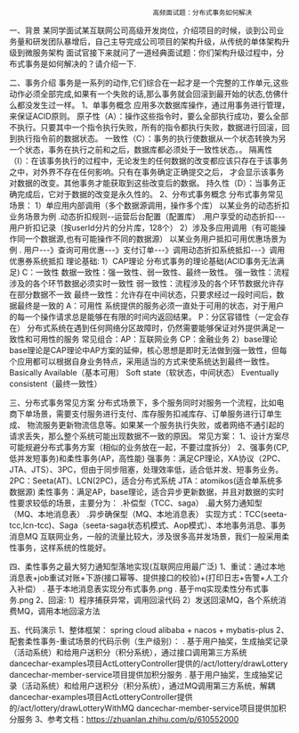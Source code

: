                                         高频面试题：分布式事务如何解决
一、背景
某同学面试某互联网公司高级开发岗位，介绍项目的时候，谈到公司业务量和研发团队暴增后，自己主导完成公司项目的架构升级，从传统的单体架构升级到微服务架构
面试官接下来就问了一道经典面试题：你们架构升级过程中，分布式事务是如何解决的？请介绍一下.

二、事务介绍
事务是一系列的动作,它们综合在一起才是一个完整的工作单元,这些动作必须全部完成,如果有一个失败的话,那么事务就会回滚到最开始的状态,仿佛什么都没发生过一样。
1、单事务概念
应用多次数据库操作，通过用事务进行管理，来保证ACID原则。
原子性（A）：操作这些指令时，要么全部执行成功，要么全部不执行。只要其中一个指令执行失败，所有的指令都执行失败，数据进行回滚，回到执行指令前的数据状态。
一致性（C）：事务的执行使数据从一个状态转换为另一个状态，事务在执行之前和之后，数据库都必须处于一致性状态。。
隔离性（I）：在该事务执行的过程中，无论发生的任何数据的改变都应该只存在于该事务之中，对外界不存在任何影响。只有在事务确定正确提交之后，
           才会显示该事务对数据的改变。其他事务才能获取到这些改变后的数据。
持久性（D）：当事务正确完成后，它对于数据的改变是永久性的。
2、分布式事务概念
分布式事务常见场景： 
1）单应用内部调用（多个数据源调用，操作多个库）
以某业务的动态折扣业务场景为例
.动态折扣规则--运营后台配置（配置库）
.用户享受的动态折扣---用户折扣记录（按userId分片的分片库，128个）
2）涉及多应用调用（有可能操作同一个数据源,也有可能操作不同的数据源）
以某业务用户抵扣可用优惠场景为例
. 用户---》查询可用优惠---》支付订单---》调用动态折扣系统抵扣---》调用优惠券系统抵扣
理论基础:
1）CAP理论
分布式事务的理论基础(ACID事务无法满足)
C：一致性
   数据一致性：强一致性、弱一致性、最终一致性。
     强一致性：流程涉及的各个环节数据必须实时一致性
     弱一致性：流程涉及的各个环节数据允许存在部分数据不一致
     最终一致性：允许存在中间状态，只要求经过一段时间后，数据最终是一致的
A：可用性
   系统提供的服务必须一直处于可用的状态，对于用户的每一个操作请求总是能够在有限的时间内返回结果。
P：分区容错性（一定会存在）
   分布式系统在遇到任何网络分区故障时，仍然需要能够保证对外提供满足一致性和可用性的服务
常见组合：AP：互联网业务  CP：金融业务
2）base理论
base理论是CAP理论中AP方案的延伸，核心思想是即时无法做到强一致性，但每个应用都可以根据自身业务特点，采用适当的方式来使系统达到最终一致性。
Basically Available（基本可用）
Soft state（软状态，中间状态）
Eventually consistent（最终一致性）

三、分布式事务常见方案
分布式场景下，多个服务同时对服务一个流程，比如电商下单场景，需要支付服务进行支付、库存服务扣减库存、订单服务进行订单生成、
物流服务更新物流信息等。如果某一个服务执行失败，或者网络不通引起的请求丢失，那么整个系统可能出现数据不一致的原因。
常见方案：
1、设计方案尽可能规避分布式事务方案（相似的业务放在一起，不要过度拆分）
2、强事务(CP, 低并发短事务)和柔性事务(AP，高性能)
强事务：满足CP理论，XA协议（2PC、JTA、JTS）、3PC，但由于同步阻塞，处理效率低，适合低并发、短事务业务。
2PC：Seeta(AT)、LCN(2PC)，适合分布式系统   JTA：atomikos(适合单系统多数据源)
柔性事务：满足AP，base理论，适合异步更新数据，并且对数据的实时性要求较低的场景，主要分为：
  .补偿型（TCC、saga）
  .最大努力通知型（MQ、本地消息表）
  .异步确保型（MQ、本地消息表）
实现方式：TCC(seeta-tcc,lcn-tcc)、Saga（seeta-saga状态机模式、Aop模式）、本地事务消息、事务消息MQ
互联网业务，一般的流量比较大，涉及很多高并发场景，我们一般采用柔性事务，这样系统的性能好。

四、柔性事务之最大努力通知型落地实现(互联网应用最广泛)
1、重试：通过本地消息表+job重试对账+下游(接口幂等、提供接口的校验)+(打印日志+告警+人工介入补偿）
. 基于本地消息表实现分布式事务.png
. 基于mq实现柔性分布式事务.png
2、回滚: 1）程序捕获异常，调用回滚代码  2）发送回滚MQ，各个系统消费MQ，调用本地回滚方法

五、代码演示
1、整体框架：
spring cloud alibaba + nacos +  mybatis-plus
2、配套柔性事务-重试场景的代码示例（生产级别）：
. 基于用户抽奖，生成抽奖记录（活动系统）和给用户送积分（积分系统），通过接口调用第三方系统
dancechar-examples项目ActLotteryController提供的/act/lottery/drawLottery
dancechar-member-service项目提供加积分服务
. 基于用户抽奖，生成抽奖记录（活动系统）和给用户送积分（积分系统），通过MQ调用第三方系统，解耦
dancechar-examples项目ActLotteryController提供的/act/lottery/drawLotteryWithMQ
dancechar-member-service项目提供加积分服务
3、参考文档：https://zhuanlan.zhihu.com/p/610552000




